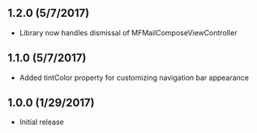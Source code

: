 ## 1.2.0 (5/7/2017)

- Library now handles dismissal of MFMailComposeViewController

## 1.1.0 (5/7/2017)

- Added tintColor property for customizing navigation bar appearance

## 1.0.0 (1/29/2017)

- Initial release
